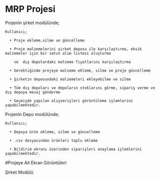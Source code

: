 # MRP Projesi

Projenin şirket modülünde;

    Kullanıcı;

      • Proje ekleme,silme ve güncelleme

      • Proje malzemelerini şirket deposu ile karşılaştırma, eksik malzemeler için bir satın alım listesi oluşturma 

        ve  dış depolardaki malzeme fiyatlarını karşılaştırma
        
      • Gerektiğinde projeye malzeme ekleme, silme ve proje güncelleme
      
      • Şirketin deposundaki malzemeleri ekleyebilme ve silme
      
      • Tüm dış depoları ve depoların stoklarını görme, sipariş verme ve dış depoya mesaj gönderme
      
      • Geçmişde yapılan alışverişleri görüntüleme işlemlerini yapabilmektedir.
      

Projenin Depo modülünde;


    Kullanıcı;
    
      • Depoya ürün ekleme, silme ve güncelleme
      
      • .csv dosyasından ürünleri toplu ekleme
      
      • Bildirim ekranı üzerinden siparişleri onaylama işlemlerini yapabilmektedir.
      
      
      
#Projeye Ait Ekran Görüntüleri

Şirket Modülü

